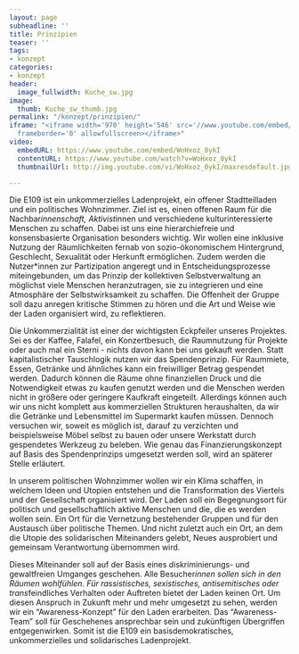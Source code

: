 ```yaml
---
layout: page
subheadline: ''
title: Prinzipien
teaser: ''
tags:
- konzept
categories:
- konzept
header:
  image_fullwidth: Kuche_sw.jpg
image:
  thumb: Kuche_sw_thumb.jpg
permalink: "/konzept/prinzipien/"
iframe: "<iframe width='970' height='546' src='//www.youtube.com/embed/WoHxoz_0ykI'
  frameborder='0' allowfullscreen></iframe>"
video:
  embedURL: https://www.youtube.com/embed/WoHxoz_0ykI
  contentURL: https://www.youtube.com/watch?v=WoHxoz_0ykI
  thumbnailUrl: http://img.youtube.com/vi/WoHxoz_0ykI/maxresdefault.jpg

---
```

Die E109 ist ein unkommerzielles Ladenprojekt, ein offener Stadtteilladen und ein politisches Wohnzimmer. Ziel ist es, einen offenen Raum für die Nachbar*innenschaft, Aktivist*innen und verschiedene kulturinteressierte Menschen zu schaffen. Dabei ist uns eine hierarchiefreie und konsensbasierte Organisation besonders wichtig. Wir wollen eine inklusive Nutzung der Räumlichkeiten fernab von sozio-ökonomischem Hintergrund, Geschlecht, Sexualität oder Herkunft ermöglichen. Zudem werden die Nutzer*innen zur Partizipation angeregt und in Entscheidungsprozesse miteingebunden, um das Prinzip der kollektiven Selbstverwaltung an möglichst viele Menschen heranzutragen, sie zu integrieren und eine Atmosphäre der Selbstwirksamkeit zu schaffen. Die Offenheit der Gruppe soll dazu anregen kritische Stimmen zu hören und die Art und Weise wie der Laden organisiert wird, zu reflektieren.

Die Unkommerzialität ist einer der wichtigsten Eckpfeiler unseres Projektes. Sei es der Kaffee, Falafel, ein Konzertbesuch, die Raumnutzung für Projekte oder auch mal ein Sterni - nichts davon kann bei uns gekauft werden. Statt kapitalistischer Tauschlogik nutzen wir das Spendenprinzip. Für Raummiete, Essen, Getränke und ähnliches kann ein freiwilliger Betrag gespendet werden. Dadurch können die Räume ohne finanziellen Druck und die Notwendigkeit etwas zu kaufen genutzt werden und die Menschen werden nicht in größere oder geringere Kaufkraft eingeteilt. Allerdings können auch wir uns nicht komplett aus kommerziellen Strukturen heraushalten, da wir die Getränke und Lebensmittel im Supermarkt kaufen müssen. Dennoch versuchen wir, soweit es möglich ist, darauf zu verzichten und beispielsweise Möbel selbst zu bauen oder unsere Werkstatt durch gespendetes Werkzeug zu beleben. Wie genau das Finanzierungskonzept auf Basis des Spendenprinzips umgesetzt werden soll, wird an späterer Stelle erläutert.

In unserem politischen Wohnzimmer wollen wir ein Klima schaffen, in welchem Ideen und Utopien entstehen und die Transformation des Viertels und der Gesellschaft organisiert wird. Der Laden soll ein Begegnungsort für politisch und gesellschaftlich aktive Menschen und die, die es werden wollen sein. Ein Ort für die Vernetzung bestehender Gruppen und für den Austausch über politische Themen. Und nicht zuletzt auch ein Ort, an dem die Utopie des solidarischen Miteinanders gelebt, Neues ausprobiert und gemeinsam Verantwortung übernommen wird.

Dieses Miteinander soll auf der Basis eines diskriminierungs- und gewaltfreien Umganges geschehen. Alle Besucher*innen sollen sich in den Räumen wohlfühlen. Für rassistisches, sexistisches, antisemitisches oder trans*feindliches Verhalten oder Auftreten bietet der Laden keinen Ort. Um diesen Anspruch in Zukunft mehr und mehr umgesetzt zu sehen, werden wir ein “Awareness-Konzept” für den Laden erarbeiten. Das “Awareness-Team” soll für Geschehenes ansprechbar sein und zukünftigen Übergriffen entgegenwirken. Somit ist die E109 ein basisdemokratisches, unkommerzielles und solidarisches Ladenprojekt. 
